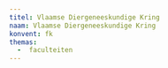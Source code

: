 ```yaml
---
titel: Vlaamse Diergeneeskundige Kring
naam: Vlaamse Diergeneeskundige Kring
konvent: fk
themas:
  -  faculteiten
---
```

